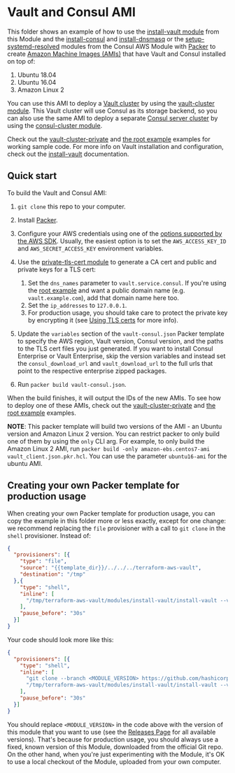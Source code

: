 # Vault and Consul AMI

This folder shows an example of how to use the [install-vault module](https://github.com/hashicorp/terraform-aws-vault/tree/master/modules/install-vault) from this Module and
the [install-consul](https://github.com/hashicorp/terraform-aws-consul/tree/master/modules/install-consul)
and [install-dnsmasq](https://github.com/hashicorp/terraform-aws-consul/tree/master/modules/install-dnsmasq) or the
[setup-systemd-resolved](https://github.com/hashicorp/terraform-aws-consul/tree/master/modules/setup-systemd-resolved)
modules from the Consul AWS Module with [Packer](https://www.packer.io/) to create [Amazon Machine Images
(AMIs)](http://docs.aws.amazon.com/AWSEC2/latest/UserGuide/AMIs.html) that have Vault and Consul installed on top of:

1. Ubuntu 18.04
1. Ubuntu 16.04
1. Amazon Linux 2

You can use this AMI to deploy a [Vault cluster](https://www.vaultproject.io/) by using the [vault-cluster
module](https://github.com/hashicorp/terraform-aws-vault/tree/master/modules/vault-cluster). This Vault cluster will use Consul as its storage backend, so you can also use the
same AMI to deploy a separate [Consul server cluster](https://www.consul.io/) by using the [consul-cluster
module](https://github.com/hashicorp/terraform-aws-consul/tree/master/modules/consul-cluster).

Check out the [vault-cluster-private](https://github.com/hashicorp/terraform-aws-vault/tree/master/examples/vault-cluster-private) and
[the root example](https://github.com/hashicorp/terraform-aws-vault/tree/master/examples/root-example) examples for working sample code. For more info on Vault
installation and configuration, check out the [install-vault](https://github.com/hashicorp/terraform-aws-vault/tree/master/modules/install-vault) documentation.



## Quick start

To build the Vault and Consul AMI:

1. `git clone` this repo to your computer.

1. Install [Packer](https://www.packer.io/).

1. Configure your AWS credentials using one of the [options supported by the AWS
   SDK](http://docs.aws.amazon.com/sdk-for-java/v1/developer-guide/credentials.html). Usually, the easiest option is to
   set the `AWS_ACCESS_KEY_ID` and `AWS_SECRET_ACCESS_KEY` environment variables.

1. Use the [private-tls-cert module](https://github.com/hashicorp/terraform-aws-vault/tree/master/modules/private-tls-cert) to generate a CA cert and public and private keys for a
   TLS cert:

    1. Set the `dns_names` parameter to `vault.service.consul`. If you're using the [root
       example](https://github.com/hashicorp/terraform-aws-vault/tree/master/examples/root-example) and want a public domain name (e.g. `vault.example.com`), add that
       domain name here too.
    1. Set the `ip_addresses` to `127.0.0.1`.
    1. For production usage, you should take care to protect the private key by encrypting it (see [Using TLS
       certs](https://github.com/hashicorp/terraform-aws-vault/tree/master/modules/private-tls-cert#using-tls-certs) for more info).

1. Update the `variables` section of the `vault-consul.json` Packer template to specify the AWS region, Vault
   version, Consul version, and the paths to the TLS cert files you just generated. If you want to install Consul Enterprise or Vault Enterprise,
   skip the version variables and instead set the `consul_download_url` and `vault_download_url` to the full urls that point to the respective
   enterprise zipped packages.

1. Run `packer build vault-consul.json`.

When the build finishes, it will output the IDs of the new AMIs. To see how to deploy one of these AMIs, check out the
[vault-cluster-private](https://github.com/hashicorp/terraform-aws-vault/tree/master/examples/vault-cluster-private) and [the root example](https://github.com/hashicorp/terraform-aws-vault/tree/master/examples/root-example)
examples.

**NOTE**: This packer template will build two versions of the AMI - an Ubuntu version and Amazon Linux 2 version. You
can restrict packer to only build one of them by using the `only` CLI arg. For example, to only build the Amazon Linux 2
AMI, run `packer build -only amazon-ebs.centos7-ami vault_client.json.pkr.hcl`. You can use the parameter `ubuntu16-ami` for the
ubuntu AMI.




## Creating your own Packer template for production usage

When creating your own Packer template for production usage, you can copy the example in this folder more or less
exactly, except for one change: we recommend replacing the `file` provisioner with a call to `git clone` in the `shell`
provisioner. Instead of:

```json
{
  "provisioners": [{
    "type": "file",
    "source": "{{template_dir}}/../../../terraform-aws-vault",
    "destination": "/tmp"
  },{
    "type": "shell",
    "inline": [
      "/tmp/terraform-aws-vault/modules/install-vault/install-vault --version {{user `vault_version`}}"
    ],
    "pause_before": "30s"
  }]
}
```

Your code should look more like this:

```json
{
  "provisioners": [{
    "type": "shell",
    "inline": [
      "git clone --branch <MODULE_VERSION> https://github.com/hashicorp/terraform-aws-vault.git /tmp/terraform-aws-vault",
      "/tmp/terraform-aws-vault/modules/install-vault/install-vault --version {{user `vault_version`}}"
    ],
    "pause_before": "30s"
  }]
}
```

You should replace `<MODULE_VERSION>` in the code above with the version of this module that you want to use (see
the [Releases Page](https://github.com/hashicorp/terraform-aws-vault/releases) for all available versions). That's because for production usage, you should always
use a fixed, known version of this Module, downloaded from the official Git repo. On the other hand, when you're
just experimenting with the Module, it's OK to use a local checkout of the Module, uploaded from your own
computer.
